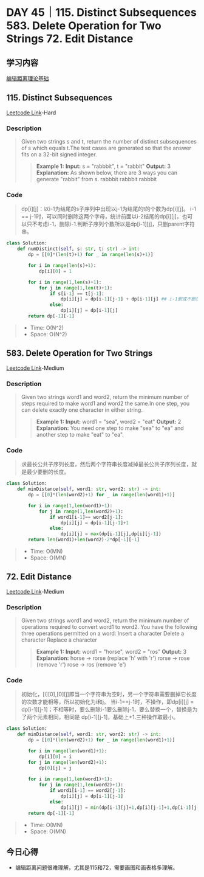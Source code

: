 # DAY 45｜115. Distinct Subsequences 583. Delete Operation for Two Strings 72. Edit Distance
## 学习内容
[编辑距离理论基础](https://programmercarl.com/%E4%B8%BA%E4%BA%86%E7%BB%9D%E6%9D%80%E7%BC%96%E8%BE%91%E8%B7%9D%E7%A6%BB%EF%BC%8C%E5%8D%A1%E5%B0%94%E5%81%9A%E4%BA%86%E4%B8%89%E6%AD%A5%E9%93%BA%E5%9E%AB.html)
## 115. Distinct Subsequences
[Leetcode Link](https://leetcode.cn/problems/distinct-subsequences/description/)-Hard
### Description
>Given two strings s and t, return the number of distinct subsequences of s which equals t.The test cases are generated so that the answer fits on a 32-bit signed integer.
>>**Example 1:**
>>**Input:**
>>s = "rabbbit", t = "rabbit"
>>**Output:**
>>3
>>**Explanation:**
>>As shown below, there are 3 ways you can generate "rabbit" from s. rabbbit rabbbit rabbbit
### Code
> dp[i][j]：以i-1为结尾的s子序列中出现以j-1为结尾的t的个数为dp[i][j]。
> i-1 == j-1时，可以同时删除这两个字母，统计前面以i-2结尾的dp[i][j]，也可以只不考虑i-1，删除i-1.判断子序列个数所以是dp[i-1][j]，只删parent字符串。
```python
class Solution:
    def numDistinct(self, s: str, t: str) -> int:
        dp = [[0]*(len(t)+1) for _ in range(len(s)+1)]

        for i in range(len(s)+1):
            dp[i][0] = 1

        for i in range(1,len(s)+1):
            for j in range(1,len(t)+1):
                if s[i-1] == t[j-1]:
                    dp[i][j] = dp[i-1][j-1] + dp[i-1][j] ## i-1删或不删情况相加
                else:
                    dp[i][j] = dp[i-1][j]
        return dp[-1][-1]
```
> - Time: O(N^2)
> - Space: O(N^2)
## 583. Delete Operation for Two Strings
[Leetcode Link](https://leetcode.cn/problems/delete-operation-for-two-strings/description/)-Medium
### Description
>Given two strings word1 and word2, return the minimum number of steps required to make word1 and word2 the same.In one step, you can delete exactly one character in either string.
>>**Example 1:**
>>**Input:**
>>word1 = "sea", word2 = "eat"
>>**Output:**
>>2
>>**Explanation:**
>>You need one step to make "sea" to "ea" and another step to make "eat" to "ea".
### Code
>求最长公共子序列长度，然后两个字符串长度减掉最长公共子序列长度，就是最少要删的长度。
```python
class Solution:
    def minDistance(self, word1: str, word2: str) -> int:
        dp = [[0]*(len(word2)+1) for _ in range(len(word1)+1)]

        for i in range(1,len(word1)+1):
            for j in range(1,len(word2)+1):
                if word1[i-1]== word2[j-1]:
                    dp[i][j] = dp[i-1][j-1]+1
                else:
                    dp[i][j] = max(dp[i-1][j],dp[i][j-1])
        return len(word1)+len(word2)-2*dp[-1][-1]
```
> - Time: O(MN)
> - Space: O(MN)
## 72. Edit Distance
[Leetcode Link](https://leetcode.cn/problems/edit-distance/description/)-Medium
### Description
>Given two strings word1 and word2, return the minimum number of operations required to convert word1 to word2.
>You have the following three operations permitted on a word: Insert a character Delete a character Replace a character
>>**Example 1:**
>>**Input:**
>>word1 = "horse", word2 = "ros"
>>**Output:**
>>3
>>**Explanation:**
>>horse -> rorse (replace 'h' with 'r') rorse -> rose (remove 'r') rose -> ros (remove 'e')
### Code
>初始化，[i][0],[0][j]即当一个字符串为空时，另一个字符串需要删掉它长度的次数才能相等，所以初始化为i和j。
>当i-1==j-1时，不操作，即dp[i][j] = dp[i-1][j-1]；不相等时，要么删除i-1要么删除j-1，要么替换一个，替换是为了两个元素相同，相同是 dp[i-1][j-1]，基础上+1.三种操作取最小。
```python
class Solution:
    def minDistance(self, word1: str, word2: str) -> int:
        dp = [[0]*(len(word2)+1) for _ in range(len(word1)+1)]

        for i in range(len(word1)+1):
            dp[i][0] = i
        for j in range(len(word2)+1):
            dp[0][j] = j
        
        for i in range(1,len(word1)+1):
            for j in range(1,len(word2)+1):
                if word1[i-1] == word2[j-1]:
                    dp[i][j] = dp[i-1][j-1]
                else:
                    dp[i][j] = min(dp[i-1][j]+1,dp[i][j-1]+1,dp[i-1][j-1]+1)
        return dp[-1][-1]
```
> - Time: O(MN)
> - Space: O(MN)
## 今日心得
- 编辑距离问题很难理解，尤其是115和72，需要画图和画表格多理解。
